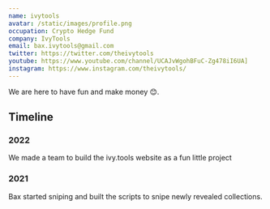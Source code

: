 ```yaml
---
name: ivytools
avatar: /static/images/profile.png
occupation: Crypto Hedge Fund
company: IvyTools
email: bax.ivytools@gmail.com
twitter: https://twitter.com/theivytools
youtube: https://www.youtube.com/channel/UCAJvWgohBFuC-Zg478iI6UA]
instagram: https://www.instagram.com/theivytools/
---
```


We are here to have fun and make money 😊.

## Timeline

### 2022

We made a team to build the ivy.tools website as a fun little project

### 2021

Bax started sniping and built the scripts to snipe newly revealed collections.
